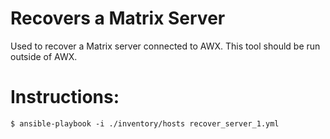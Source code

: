 
# Recovers a Matrix Server

Used to recover a Matrix server connected to AWX. This tool should be run outside of AWX.

# Instructions:

`$ ansible-playbook -i ./inventory/hosts recover_server_1.yml`
